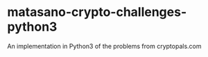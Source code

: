 # matasano-crypto-challenges-python3
An implementation in Python3 of the problems from cryptopals.com
